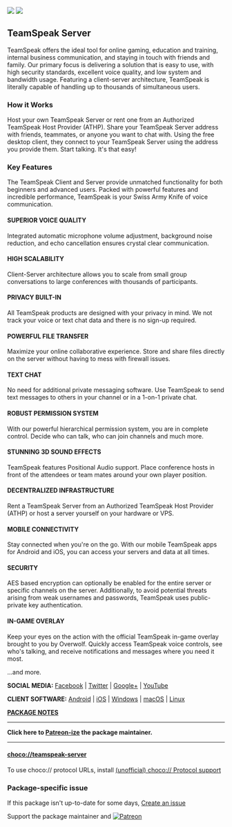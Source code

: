 [![](https://img.shields.io/chocolatey/v/teamspeak-server?color=green&label=teamspeak-server)](https://chocolatey.org/packages/teamspeak-server) [![](https://img.shields.io/chocolatey/dt/teamspeak-server)](https://chocolatey.org/packages/teamspeak-server)

## TeamSpeak Server

TeamSpeak offers the ideal tool for online gaming, education and training, internal business communication, and staying in touch with friends and family. Our primary focus is delivering a solution that is easy to use, with high security standards, excellent voice quality, and low system and bandwidth usage. Featuring a client-server architecture, TeamSpeak is literally capable of handling up to thousands of simultaneous users.

### How it Works
Host your own TeamSpeak Server or rent one from an Authorized TeamSpeak Host Provider (ATHP). Share your TeamSpeak Server address with friends, teammates, or anyone you want to chat with. Using the free desktop client, they connect to your TeamSpeak Server using the address you provide them. Start talking. It's that easy!

### Key Features
The TeamSpeak Client and Server provide unmatched functionality for both beginners and advanced users. Packed with powerful features and incredible performance, TeamSpeak is your Swiss Army Knife of voice communication.	

#### SUPERIOR VOICE QUALITY
Integrated automatic microphone volume adjustment, background noise reduction, and echo cancellation ensures crystal clear communication.

#### HIGH SCALABILITY
Client-Server architecture allows you to scale from small group conversations to large conferences with thousands of participants.

#### PRIVACY BUILT-IN
All TeamSpeak products are designed with your privacy in mind. We not track your voice or text chat data and there is no sign-up required.

#### POWERFUL FILE TRANSFER
Maximize your online collaborative experience. Store and share files directly on the server without having to mess with firewall issues.

#### TEXT CHAT
No need for additional private messaging software. Use TeamSpeak to send text messages to others in your channel or in a 1-on-1 private chat.

#### ROBUST PERMISSION SYSTEM
With our powerful hierarchical permission system, you are in complete control. Decide who can talk, who can join channels and much more.

#### STUNNING 3D SOUND EFFECTS
TeamSpeak features Positional Audio support. Place conference hosts in front of the attendees or team mates around your own player position.

#### DECENTRALIZED INFRASTRUCTURE
Rent a TeamSpeak Server from an Authorized TeamSpeak Host Provider (ATHP) or host a server yourself on your hardware or VPS.

#### MOBILE CONNECTIVITY
Stay connected when you're on the go. With our mobile TeamSpeak apps for Android and iOS, you can access your servers and data at all times.

#### SECURITY
AES based encryption can optionally be enabled for the entire server or specific channels on the server. Additionally, to avoid potential threats arising from weak usernames and passwords, TeamSpeak uses public-private key authentication.

#### IN-GAME OVERLAY
Keep your eyes on the action with the official TeamSpeak in-game overlay brought to you by Overwolf. Quickly access TeamSpeak voice controls, see who's talking, and receive notifications and messages where you need it most.

...and more.

**SOCIAL MEDIA:**
[Facebook](https://www.facebook.com/teamspeak) | [Twitter](https://twitter.com/teamspeak) | [Google+](https://plus.google.com/+teamspeak) | [YouTube](https://www.youtube.com/user/TeamSpeak)

**CLIENT SOFTWARE:**
[Android](https://play.google.com/store/apps/details?id=com.teamspeak.ts3client) | [iOS](https://itunes.apple.com/app/teamspeak-3/id577628510) | [Windows](https://chocolatey.org/packages/teamspeak) | [macOS](http://www.teamspeak.com/downloads.html#client) | [Linux](http://www.teamspeak.com/downloads.html#client)

**[PACKAGE NOTES](https://github.com/bcurran3/ChocolateyPackages/blob/master/teamspeak-server/readme.md)**

***
**Click here to [Patreon-ize](https://www.patreon.com/bcurran3) the package maintainer.**
***

#### [choco://teamspeak-server](choco://teamspeak-server)
To use choco:// protocol URLs, install [(unofficial) choco:// Protocol support ](https://chocolatey.org/packages/choco-protocol-support)

### Package-specific issue
If this package isn't up-to-date for some days, [Create an issue](https://github.com/tunisiano187/Chocolatey-packages/issues/new/choose)

Support the package maintainer and [![Patreon](https://cdn.jsdelivr.net/gh/tunisiano187/Chocolatey-packages@d15c4e19c709e7148588d4523ffc6dd3cd3c7e5e/icons/patreon.png)](https://www.patreon.com/tunisiano)
